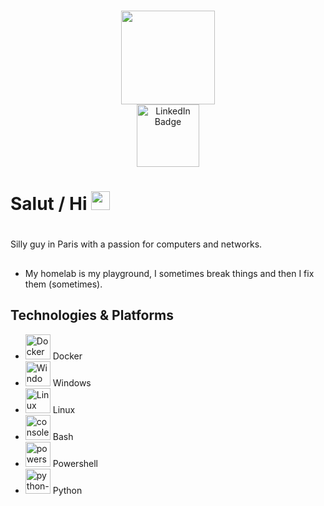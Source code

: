### 
<div id="header" align="center">
  <img src="https://media2.giphy.com/media/iIqmM5tTjmpOB9mpbn/giphy.gif?cid=6c09b952parogoc3t3j77sttab37yd24u7kpx0fkugima1zs&ep=v1_internal_gif_by_id&rid=giphy.gif&ct=g" width="150"/>
</div>
<div id="badges" align="center">
  <a href="https://www.linkedin.com/in/ouaneskoceila">
    <img src="https://img.shields.io/badge/LinkedIn-blue?style=for-the-badge&logo=linkedin&logoColor=white" width="100" alt="LinkedIn Badge"/>
  </a>
</div>

<h1>
  Salut / Hi 
  <img src="https://media.giphy.com/media/hvRJCLFzcasrR4ia7z/giphy.gif" width="30px"/>
</h1>

#

Silly guy in Paris with a passion for computers and networks. 

## 
- My homelab is my playground, I sometimes break things and then I fix them (sometimes).

## Technologies & Platforms

- <img src="https://img.icons8.com/color/48/000000/docker.png" alt="Docker" width="40" height="40"/> Docker
- <img src="https://img.icons8.com/color/48/000000/windows-logo.png" alt="Windows" width="40" height="40"/> Windows
- <img src="https://img.icons8.com/color/48/000000/linux.png" alt="Linux" width="40" height="40"/> Linux
- <img width="40" height="40" src="https://img.icons8.com/fluency/48/console.png" alt="console"/> Bash
- <img width="40" height="40" src="https://img.icons8.com/color/48/powershell.png" alt="powershell"/> Powershell
- <img width="40" height="40" src="https://img.icons8.com/color/48/python--v1.png" alt="python--v1"/> Python